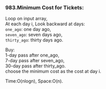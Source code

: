 ### 983.Minimum Cost for Tickets:
Loop on input array,  
At each day i, Look backward at days:  
`one_ago`: one day ago,  
`seven_ago`: seven days ago,  
`thirty_ago`: thirty days ago.  
  
Buy:  
1-day pass after one_ago,  
7-day pass after seven_ago,  
30-day pass after thirty_ago.  
choose the minimum cost as the cost at day i.

Time:O(nlogn),
Space:O(n).
